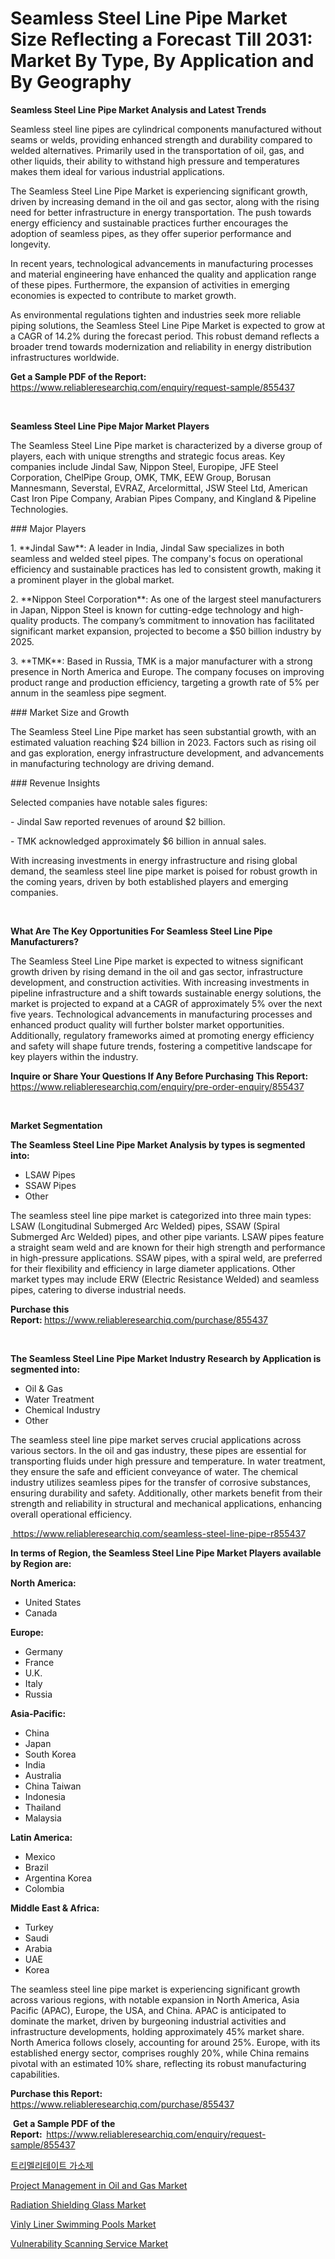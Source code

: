 <p><h1>Seamless Steel Line Pipe Market Size Reflecting a Forecast Till 2031: Market By Type, By Application and By Geography</h1></p><p><strong>Seamless Steel Line Pipe Market Analysis and Latest Trends</strong></p>
<p><p>Seamless steel line pipes are cylindrical components manufactured without seams or welds, providing enhanced strength and durability compared to welded alternatives. Primarily used in the transportation of oil, gas, and other liquids, their ability to withstand high pressure and temperatures makes them ideal for various industrial applications. </p><p>The Seamless Steel Line Pipe Market is experiencing significant growth, driven by increasing demand in the oil and gas sector, along with the rising need for better infrastructure in energy transportation. The push towards energy efficiency and sustainable practices further encourages the adoption of seamless pipes, as they offer superior performance and longevity. </p><p>In recent years, technological advancements in manufacturing processes and material engineering have enhanced the quality and application range of these pipes. Furthermore, the expansion of activities in emerging economies is expected to contribute to market growth. </p><p>As environmental regulations tighten and industries seek more reliable piping solutions, the Seamless Steel Line Pipe Market is expected to grow at a CAGR of 14.2% during the forecast period. This robust demand reflects a broader trend towards modernization and reliability in energy distribution infrastructures worldwide.</p></p>
<p><strong>Get a Sample PDF of the Report:&nbsp;</strong> <a href="https://www.reliableresearchiq.com/enquiry/request-sample/855437?utm_campaign=1102&utm_medium=2&utm_source=Github&utm_content=ia&utm_term=12112024&utm_id=seamless-steel-line-pipe">https://www.reliableresearchiq.com/enquiry/request-sample/855437</a></p>
<p>&nbsp;</p>
<p><strong>Seamless Steel Line Pipe Major Market Players</strong></p>
<p><p>The Seamless Steel Line Pipe market is characterized by a diverse group of players, each with unique strengths and strategic focus areas. Key companies include Jindal Saw, Nippon Steel, Europipe, JFE Steel Corporation, ChelPipe Group, OMK, TMK, EEW Group, Borusan Mannesmann, Severstal, EVRAZ, Arcelormittal, JSW Steel Ltd, American Cast Iron Pipe Company, Arabian Pipes Company, and Kingland & Pipeline Technologies.</p><p>### Major Players</p><p>1. **Jindal Saw**: A leader in India, Jindal Saw specializes in both seamless and welded steel pipes. The company's focus on operational efficiency and sustainable practices has led to consistent growth, making it a prominent player in the global market.</p><p>2. **Nippon Steel Corporation**: As one of the largest steel manufacturers in Japan, Nippon Steel is known for cutting-edge technology and high-quality products. The company’s commitment to innovation has facilitated significant market expansion, projected to become a $50 billion industry by 2025.</p><p>3. **TMK**: Based in Russia, TMK is a major manufacturer with a strong presence in North America and Europe. The company focuses on improving product range and production efficiency, targeting a growth rate of 5% per annum in the seamless pipe segment.</p><p>### Market Size and Growth</p><p>The Seamless Steel Line Pipe market has seen substantial growth, with an estimated valuation reaching $24 billion in 2023. Factors such as rising oil and gas exploration, energy infrastructure development, and advancements in manufacturing technology are driving demand.</p><p>### Revenue Insights</p><p>Selected companies have notable sales figures: </p><p>- Jindal Saw reported revenues of around $2 billion.</p><p>- TMK acknowledged approximately $6 billion in annual sales.</p><p>With increasing investments in energy infrastructure and rising global demand, the seamless steel line pipe market is poised for robust growth in the coming years, driven by both established players and emerging companies.</p></p>
<p>&nbsp;</p>
<p><strong>What Are The Key Opportunities For Seamless Steel Line Pipe Manufacturers?</strong></p>
<p><p>The Seamless Steel Line Pipe market is expected to witness significant growth driven by rising demand in the oil and gas sector, infrastructure development, and construction activities. With increasing investments in pipeline infrastructure and a shift towards sustainable energy solutions, the market is projected to expand at a CAGR of approximately 5% over the next five years. Technological advancements in manufacturing processes and enhanced product quality will further bolster market opportunities. Additionally, regulatory frameworks aimed at promoting energy efficiency and safety will shape future trends, fostering a competitive landscape for key players within the industry.</p></p>
<p><strong>Inquire or Share Your Questions If Any Before Purchasing This Report:</strong> <a href="https://www.reliableresearchiq.com/enquiry/pre-order-enquiry/855437?utm_campaign=1102&utm_medium=2&utm_source=Github&utm_content=ia&utm_term=12112024&utm_id=seamless-steel-line-pipe">https://www.reliableresearchiq.com/enquiry/pre-order-enquiry/855437</a></p>
<p>&nbsp;</p>
<p><strong>Market Segmentation</strong></p>
<p><strong>The Seamless Steel Line Pipe Market Analysis by types is segmented into:</strong></p>
<p><ul><li>LSAW Pipes</li><li>SSAW Pipes</li><li>Other</li></ul></p>
<p><p>The seamless steel line pipe market is categorized into three main types: LSAW (Longitudinal Submerged Arc Welded) pipes, SSAW (Spiral Submerged Arc Welded) pipes, and other pipe variants. LSAW pipes feature a straight seam weld and are known for their high strength and performance in high-pressure applications. SSAW pipes, with a spiral weld, are preferred for their flexibility and efficiency in large diameter applications. Other market types may include ERW (Electric Resistance Welded) and seamless pipes, catering to diverse industrial needs.</p></p>
<p><strong>Purchase this Report:&nbsp;</strong><a href="https://www.reliableresearchiq.com/purchase/855437?utm_campaign=1102&utm_medium=2&utm_source=Github&utm_content=ia&utm_term=12112024&utm_id=seamless-steel-line-pipe">https://www.reliableresearchiq.com/purchase/855437</a></p>
<p>&nbsp;</p>
<p><strong>The Seamless Steel Line Pipe Market Industry Research by Application is segmented into:</strong></p>
<p><ul><li>Oil & Gas</li><li>Water Treatment</li><li>Chemical Industry</li><li>Other</li></ul></p>
<p><p>The seamless steel line pipe market serves crucial applications across various sectors. In the oil and gas industry, these pipes are essential for transporting fluids under high pressure and temperature. In water treatment, they ensure the safe and efficient conveyance of water. The chemical industry utilizes seamless pipes for the transfer of corrosive substances, ensuring durability and safety. Additionally, other markets benefit from their strength and reliability in structural and mechanical applications, enhancing overall operational efficiency.</p></p>
<p><a href="https://www.reliableresearchiq.com/seamless-steel-line-pipe-r855437?utm_campaign=1102&utm_medium=2&utm_source=Github&utm_content=ia&utm_term=12112024&utm_id=seamless-steel-line-pipe">&nbsp;https://www.reliableresearchiq.com/seamless-steel-line-pipe-r855437</a></p>
<p><strong>In terms of Region, the Seamless Steel Line Pipe Market Players available by Region are:</strong></p>
<p>
    <p> <strong> North America: </strong>
        <ul>
            <li>United States</li>
            <li>Canada</li>
        </ul>
        </p> 
    <p> <strong> Europe: </strong>
        <ul>
            <li>Germany</li>
            <li>France</li>
            <li>U.K.</li>
            <li>Italy</li>
            <li>Russia</li>
        </ul>
        </p> 
    <p> <strong> Asia-Pacific: </strong>
        <ul>
            <li>China</li>
            <li>Japan</li>
            <li>South Korea</li>
            <li>India</li>
            <li>Australia</li>
            <li>China Taiwan</li>
            <li>Indonesia</li>
            <li>Thailand</li>
            <li>Malaysia</li>
        </ul>
        </p> 
    <p> <strong> Latin America: </strong>
        <ul>
            <li>Mexico</li>
            <li>Brazil</li>
            <li>Argentina Korea</li>
            <li>Colombia</li>
        </ul>
        </p> 
    <p> <strong> Middle East & Africa: </strong>
        <ul>
            <li>Turkey</li>
            <li>Saudi</li>
            <li>Arabia</li>
            <li>UAE</li>
            <li>Korea</li>
        </ul>
    </p>
    </p>
<p><p>The seamless steel line pipe market is experiencing significant growth across various regions, with notable expansion in North America, Asia Pacific (APAC), Europe, the USA, and China. APAC is anticipated to dominate the market, driven by burgeoning industrial activities and infrastructure developments, holding approximately 45% market share. North America follows closely, accounting for around 25%. Europe, with its established energy sector, comprises roughly 20%, while China remains pivotal with an estimated 10% share, reflecting its robust manufacturing capabilities.</p></p>
<p><strong>Purchase this Report: </strong><a href="https://www.reliableresearchiq.com/purchase/855437?utm_campaign=1102&utm_medium=2&utm_source=Github&utm_content=ia&utm_term=12112024&utm_id=seamless-steel-line-pipe">https://www.reliableresearchiq.com/purchase/855437</a></p>
<p>&nbsp;<strong>Get a Sample PDF of the Report:&nbsp;&nbsp;</strong><a href="https://www.reliableresearchiq.com/enquiry/request-sample/855437?utm_campaign=1102&utm_medium=2&utm_source=Github&utm_content=ia&utm_term=12112024&utm_id=seamless-steel-line-pipe">https://www.reliableresearchiq.com/enquiry/request-sample/855437</a></p>
<p><strong></strong></p>
<p><p><a href="https://github.com/laholand/Market-Research-Report-List-6/blob/main/369055923736.md?utm_campaign=1102&utm_medium=2&utm_source=Github&utm_content=ia&utm_term=12112024&utm_id=seamless-steel-line-pipe">트리멜리테이트 가소제</a></p><p><a href="https://issuu.com/reportprime-2/docs/project-management-in-oil-and-gas-m_f57a0c4295cda1?utm_campaign=1102&utm_medium=2&utm_source=Github&utm_content=ia&utm_term=12112024&utm_id=seamless-steel-line-pipe">Project Management in Oil and Gas Market</a></p><p><a href="https://github.com/ibbiechinotit/Market-Research-Report-List-1/blob/main/radiation-shielding-glass-market.md?utm_campaign=1102&utm_medium=2&utm_source=Github&utm_content=ia&utm_term=12112024&utm_id=seamless-steel-line-pipe">Radiation Shielding Glass Market</a></p><p><a href="https://www.linkedin.com/pulse/strategic-roadmap-global-vinly-liner-swimming-pools-market-3qbtf?utm_campaign=1102&utm_medium=2&utm_source=Github&utm_content=ia&utm_term=12112024&utm_id=seamless-steel-line-pipe">Vinly Liner Swimming Pools Market</a></p><p><a href="https://issuu.com/reportprime-2/docs/vulnerability-scanning-service-mark_55eb94257aaca1?utm_campaign=1102&utm_medium=2&utm_source=Github&utm_content=ia&utm_term=12112024&utm_id=seamless-steel-line-pipe">Vulnerability Scanning Service Market</a></p></p>